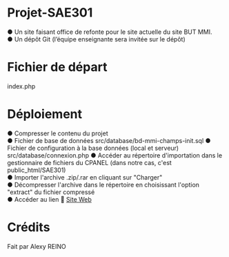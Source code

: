 # Projet-SAE301
● Un site faisant office de refonte pour le site actuelle du site BUT MMI.<br>
● Un dépôt Git (l’équipe enseignante sera invitée sur le dépôt)

# Fichier de départ 
index.php


# Déploiement 
● Compresser le contenu du projet<br>
● Fichier de base de données src/database/bd-mmi-champs-init.sql
● Fichier de configuration à la base données (local et serveur) src/database/connexion.php
● Accéder au répertoire d'importation dans le gestionnaire de fichiers du CPANEL (dans notre cas, c'est public_html/SAE301)<br>
● Importer l'archive .zip/.rar en cliquant sur "Charger"<br>
● Décompresser l'archive dans le répertoire en choisissant l'option "extract" du fichier compressé<br>
● Accéder au lien 🎉 <a href="http://reino-joaquim-alexy.jlnm7038.odns.fr/index" href="_BLANK">Site Web</a><br>

# Crédits
Fait par Alexy REINO

